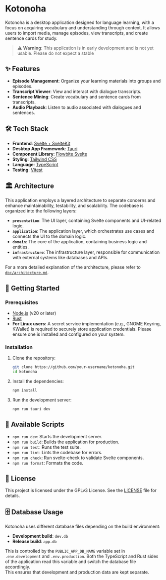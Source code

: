 # Kotonoha

Kotonoha is a desktop application designed for language learning, with a focus on acquiring vocabulary and understanding through context. It allows users to import media, manage episodes, view transcripts, and create sentence cards for study.

> ⚠️ **Warning:** This application is in early development and is not yet usable. Please do not expect a stable

## ✨ Features

- **Episode Management**: Organize your learning materials into groups and episodes.
- **Transcript Viewer**: View and interact with dialogue transcripts.
- **Sentence Mining**: Create vocabulary and sentence cards from transcripts.
- **Audio Playback**: Listen to audio associated with dialogues and sentences.

## 🛠️ Tech Stack

- **Frontend**: [Svelte + SvelteKit](https://svelte.dev/)
- **Desktop App Framework**: [Tauri](https://tauri.app/)
- **Component Library**: [Flowbite Svelte](https://flowbite-svelte.com/)
- **Styling**: [Tailwind CSS](https://tailwindcss.com/)
- **Language**: [TypeScript](https://www.typescriptlang.org/)
- **Testing**: [Vitest](https://vitest.dev/)

## 🏛️ Architecture

This application employs a layered architecture to separate concerns and enhance maintainability, testability, and scalability. The codebase is organized into the following layers:

- **`presentation`**: The UI layer, containing Svelte components and UI-related logic.
- **`application`**: The application layer, which orchestrates use cases and connects the UI to the domain logic.
- **`domain`**: The core of the application, containing business logic and entities.
- **`infrastructure`**: The infrastructure layer, responsible for communication with external systems like databases and APIs.

For a more detailed explanation of the architecture, please refer to [`doc/architecture.md`](./doc/architecture.md).

## 🚀 Getting Started

### Prerequisites

- [Node.js](https://nodejs.org/en/) (v20 or later)
- [Rust](https://www.rust-lang.org/tools/install)
- **For Linux users:** A secret service implementation (e.g., GNOME Keyring, KWallet) is required to securely store application credentials. Please ensure one is installed and configured on your system.

### Installation

1.  Clone the repository:

    ```bash
    git clone https://github.com/your-username/kotonoha.git
    cd kotonoha
    ```

2.  Install the dependencies:

    ```bash
    npm install
    ```

3.  Run the development server:
    ```bash
    npm run tauri dev
    ```

## 📜 Available Scripts

- `npm run dev`: Starts the development server.
- `npm run build`: Builds the application for production.
- `npm run test`: Runs the test suite.
- `npm run lint`: Lints the codebase for errors.
- `npm run check`: Run svelte-check to validate Svelte components.
- `npm run format`: Formats the code.

## 📄 License

This project is licensed under the GPLv3 License. See the [LICENSE](./LICENSE) file for details.

## 🗄️ Database Usage

Kotonoha uses different database files depending on the build environment:

- **Development build**: `dev.db`
- **Release build**: `app.db`

This is controlled by the `PUBLIC_APP_DB_NAME` variable set in `.env.development` and `.env.production`. Both the TypeScript and Rust sides of the application read this variable and switch the database file accordingly.  
This ensures that development and production data are kept separate.
